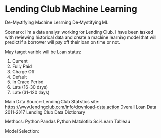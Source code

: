 # Lending Club Machine Learning
De-Mystifying Machine Learning
De-Mystifying  ML

Scenario:
I’m a data analyst working for Lending Club. I have been tasked with reviewing historical data and create a machine learning model that will predict if a borrower will pay off their loan on time or not.

May target varible will be Loan status:

1.	Current
2.	Fully Paid 
3.	Charge Off 
4.	Default 
5.	In Grace Period
6.	Late (16-30 days)
7.	Late (31-120 days)

Main Data Source:
Lending Club Statistics site: https://www.lendingclub.com/info/download-data.action
Overall Loan Data 2011-2017
Lending Club Data Dictionary

Methods:
Python Pandas
Python Matplotlib
Sci-Learn
Tableau

Model Selection: 
